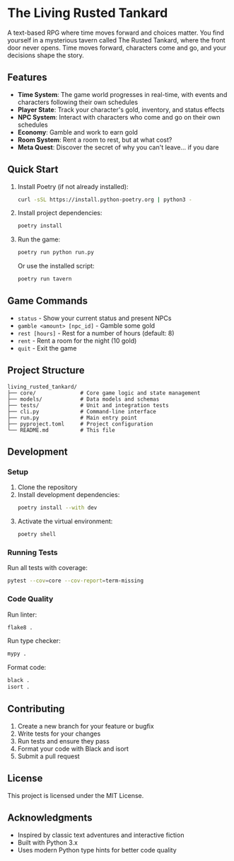 # The Living Rusted Tankard

A text-based RPG where time moves forward and choices matter. You find yourself in a mysterious tavern called The Rusted Tankard, where the front door never opens. Time moves forward, characters come and go, and your decisions shape the story.

## Features

- **Time System**: The game world progresses in real-time, with events and characters following their own schedules
- **Player State**: Track your character's gold, inventory, and status effects
- **NPC System**: Interact with characters who come and go on their own schedules
- **Economy**: Gamble and work to earn gold
- **Room System**: Rent a room to rest, but at what cost?
- **Meta Quest**: Discover the secret of why you can't leave... if you dare

## Quick Start

1. Install Poetry (if not already installed):
   ```bash
   curl -sSL https://install.python-poetry.org | python3 -
   ```

2. Install project dependencies:
   ```bash
   poetry install
   ```

3. Run the game:
   ```bash
   poetry run python run.py
   ```

   Or use the installed script:
   ```bash
   poetry run tavern
   ```

## Game Commands

- `status` - Show your current status and present NPCs
- `gamble <amount> [npc_id]` - Gamble some gold
- `rest [hours]` - Rest for a number of hours (default: 8)
- `rent` - Rent a room for the night (10 gold)
- `quit` - Exit the game

## Project Structure

```
living_rusted_tankard/
├── core/              # Core game logic and state management
├── models/            # Data models and schemas
├── tests/             # Unit and integration tests
├── cli.py             # Command-line interface
├── run.py             # Main entry point
├── pyproject.toml     # Project configuration
└── README.md          # This file
```

## Development

### Setup

1. Clone the repository
2. Install development dependencies:
   ```bash
   poetry install --with dev
   ```
3. Activate the virtual environment:
   ```bash
   poetry shell
   ```

### Running Tests

Run all tests with coverage:
```bash
pytest --cov=core --cov-report=term-missing
```

### Code Quality

Run linter:
```bash
flake8 .
```

Run type checker:
```bash
mypy .
```

Format code:
```bash
black .
isort .
```

## Contributing

1. Create a new branch for your feature or bugfix
2. Write tests for your changes
3. Run tests and ensure they pass
4. Format your code with Black and isort
5. Submit a pull request

## License

This project is licensed under the MIT License.

## Acknowledgments

- Inspired by classic text adventures and interactive fiction
- Built with Python 3.x
- Uses modern Python type hints for better code quality
